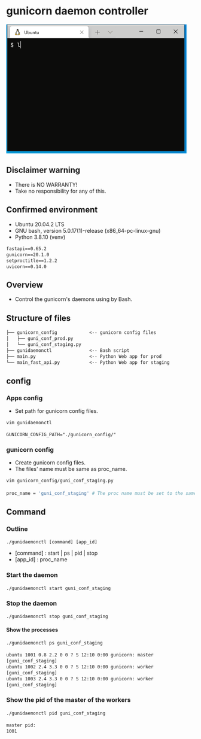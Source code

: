 # gunicorn daemon controller

![image](images/image.gif)

## Disclaimer warning

- There is NO WARRANTY!
- Take no responsibility for any of this.

## Confirmed environment

- Ubuntu 20.04.2 LTS
- GNU bash, version 5.0.17(1)-release (x86_64-pc-linux-gnu)
- Python 3.8.10 (venv)

```
fastapi==0.65.2
gunicorn==20.1.0
setproctitle==1.2.2
uvicorn==0.14.0
```

## Overview

- Control the gunicorn's daemons using by Bash.

## Structure of files

```
├── gunicorn_config            <-- gunicorn config files
│   ├── guni_conf_prod.py
│   └── guni_conf_staging.py
├── gunidaemonctl              <-- Bash script
├── main.py                    <-- Python Web app for prod
└── main_fast_api.py           <-- Python Web app for staging
```

## config


### Apps config

- Set path for gunicorn config files.

```
vim gunidaemonctl

GUNICORN_CONFIG_PATH="./gunicorn_config/"
```

### gunicorn config

- Create gunicorn config files.
- The files' name must be same as proc_name.

```bash
vim gunicorn_config/guni_conf_staging.py

proc_name = 'guni_conf_staging' # The proc name must be set to the same value as the filename of gunicorn config.
```

## Command

### Outline

```
./gunidaemonctl [command] [app_id]
```

- [command] : start | ps | pid | stop
- [app_id]  : proc_name


### Start the daemon

```
./gunidaemonctl start guni_conf_staging
```


### Stop the daemon

```
./gunidaemonctl stop guni_conf_staging
```

#### Show the processes

```
./gunidaemonctl ps guni_conf_staging

ubuntu 1001 0.8 2.2 0 0 ? S 12:10 0:00 gunicorn: master [guni_conf_staging]
ubuntu 1002 2.4 3.3 0 0 ? S 12:10 0:00 gunicorn: worker [guni_conf_staging]
ubuntu 1003 2.4 3.3 0 0 ? S 12:10 0:00 gunicorn: worker [guni_conf_staging]
```

### Show the pid of the master of the workers

```
./gunidaemonctl pid guni_conf_staging

master pid:
1001
```
